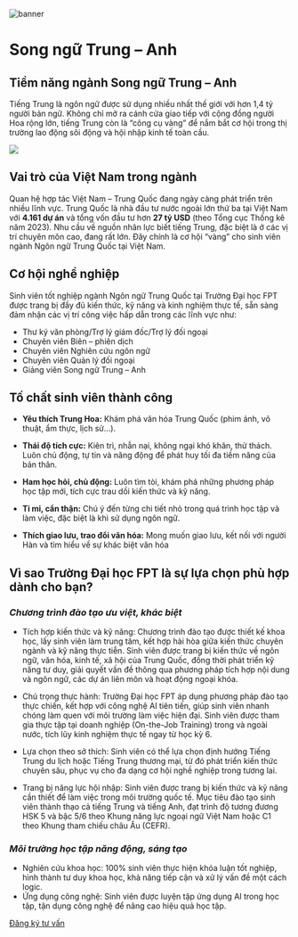 ![banner](https://daihoc.fpt.edu.vn/wp-content/uploads/2025/01/header-2024-png.avif)

# Song ngữ Trung – Anh

## **Tiềm năng ngành Song ngữ Trung – Anh**

Tiếng Trung là ngôn ngữ được sử dụng nhiều nhất thế giới với hơn 1,4 tỷ người bản ngữ. Không chỉ mở ra cánh cửa giao tiếp với cộng đồng người Hoa rộng lớn, tiếng Trung còn là “công cụ vàng” để nắm bắt cơ hội trong thị trường lao động sôi động và hội nhập kinh tế toàn cầu.

![](https://daihoc.fpt.edu.vn/wp-content/uploads/2023/02/nganh_ngon_ngu_DHFPT_2023.jpeg)

## **Vai trò của Việt Nam trong ngành**

Quan hệ hợp tác Việt Nam – Trung Quốc đang ngày càng phát triển trên nhiều lĩnh vực. Trung Quốc là nhà đầu tư nước ngoài lớn thứ ba tại Việt Nam với **4.161 dự án** và tổng vốn đầu tư hơn **27 tỷ USD** (theo Tổng cục Thống kê năm 2023). Nhu cầu về nguồn nhân lực biết tiếng Trung, đặc biệt là ở các vị trí chuyên môn cao, đang rất lớn. Đây chính là cơ hội “vàng” cho sinh viên ngành Ngôn ngữ Trung Quốc tại Việt Nam.

## **Cơ hội nghề nghiệp**

Sinh viên tốt nghiệp ngành Ngôn ngữ Trung Quốc tại Trường Đại học FPT được trang bị đầy đủ kiến thức, kỹ năng và kinh nghiệm thực tế, sẵn sàng đảm nhận các vị trí công việc hấp dẫn trong các lĩnh vực như:

- Thư ký văn phòng/Trợ lý giám đốc/Trợ lý đối ngoại
- Chuyên viên Biên – phiên dịch
- Chuyên viên Nghiên cứu ngôn ngữ
- Chuyên viên Quản lý đối ngoại
- Giảng viên Song ngữ Trung – Anh

## **Tố chất sinh viên thành công**

- **Yêu thích Trung Hoa:** Khám phá văn hóa Trung Quốc (phim ảnh, võ thuật, ẩm thực, lịch sử…).

- **Thái độ tích cực:** Kiên trì, nhẫn nại, không ngại khó khăn, thử thách. Luôn chủ động, tự tin và năng động để phát huy tối đa tiềm năng của bản thân.
- **Ham học hỏi, chủ động:** Luôn tìm tòi, khám phá những phương pháp học tập mới, tích cực trau dồi kiến thức và kỹ năng.
- **Tỉ mỉ, cẩn thận:** Chú ý đến từng chi tiết nhỏ trong quá trình học tập và làm việc, đặc biệt là khi sử dụng ngôn ngữ.
- **Thích giao lưu, trao đổi văn hóa:** Mong muốn giao lưu, kết nối với người Hàn và tìm hiểu về sự khác biệt văn hóa

## **Vì sao Trường Đại học FPT là sự lựa chọn phù hợp dành cho bạn?**

### _**Chương trình đào tạo ưu việt, khác biệt**_

- Tích hợp kiến thức và kỹ năng: Chương trình đào tạo được thiết kế khoa học, lấy sinh viên làm trung tâm, kết hợp hài hòa giữa kiến thức chuyên ngành và kỹ năng thực tiễn. Sinh viên được trang bị kiến thức về ngôn ngữ, văn hóa, kinh tế, xã hội của Trung Quốc, đồng thời phát triển kỹ năng tư duy, giải quyết vấn đề thông qua phương pháp tích hợp nội dung và ngôn ngữ, các dự án liên môn và hoạt động ngoại khóa.
- Chú trọng thực hành: Trường Đại học FPT áp dụng phương pháp đào tạo thực chiến, kết hợp với công nghệ AI tiên tiến, giúp sinh viên nhanh chóng làm quen với môi trường làm việc hiện đại. Sinh viên được tham gia thực tập tại doanh nghiệp (On-the-Job Training) trong và ngoài nước, tích lũy kinh nghiệm thực tế ngay từ học kỳ 6.
- Lựa chọn theo sở thích: Sinh viên có thể lựa chọn định hướng Tiếng Trung du lịch hoặc Tiếng Trung thương mại, từ đó phát triển kiến thức chuyên sâu, phục vụ cho đa dạng cơ hội nghề nghiệp trong tương lai.

- Trang bị năng lực hội nhập: Sinh viên được trang bị kiến thức và kỹ năng cần thiết để làm việc trong môi trường quốc tế. Mục tiêu đào tạo sinh viên thành thạo cả tiếng Trung và tiếng Anh, đạt trình độ tương đương HSK 5 và bậc 5/6 theo Khung năng lực ngoại ngữ Việt Nam hoặc C1 theo Khung tham chiếu châu Âu (CEFR).

### _**Môi trường học tập năng động, sáng tạo**_

- Nghiên cứu khoa học: 100% sinh viên thực hiện khóa luận tốt nghiệp, hình thành tư duy khoa học, khả năng tiếp cận và xử lý vấn đề một cách logic.
- Ứng dụng công nghệ: Sinh viên được luyện tập ứng dụng AI trong học tập, tận dụng công nghệ để nâng cao hiệu quả học tập.

[Đăng ký tư vấn](https://daihoc.fpt.edu.vn/dang-ky-truc-tuyen/)